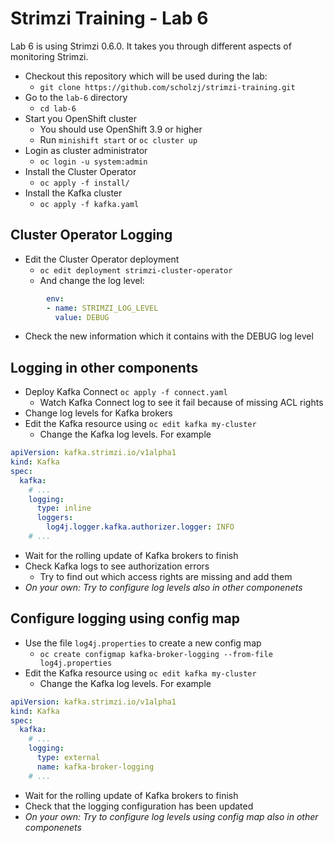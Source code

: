 # Strimzi Training - Lab 6

Lab 6 is using Strimzi 0.6.0. It takes you through different aspects of monitoring Strimzi.

* Checkout this repository which will be used during the lab:
  * `git clone https://github.com/scholzj/strimzi-training.git`
* Go to the `lab-6` directory
  * `cd lab-6`
* Start you OpenShift cluster
  * You should use OpenShift 3.9 or higher
  * Run `minishift start` or `oc cluster up`
* Login as cluster administrator
  * `oc login -u system:admin`
* Install the Cluster Operator
  * `oc apply -f install/`
* Install the Kafka cluster
  * `oc apply -f kafka.yaml`

## Cluster Operator Logging

* Edit the Cluster Operator deployment
  * `oc edit deployment strimzi-cluster-operator`
  * And change the log level:

```yaml
        env:
        - name: STRIMZI_LOG_LEVEL
          value: DEBUG
```

* Check the new information which it contains with the DEBUG log level

## Logging in other components

* Deploy Kafka Connect `oc apply -f connect.yaml`
  * Watch Kafka Connect log to see it fail because of missing ACL rights
* Change log levels for Kafka brokers
* Edit the Kafka resource using `oc edit kafka my-cluster`
  * Change the Kafka log levels. For example

```yaml
apiVersion: kafka.strimzi.io/v1alpha1
kind: Kafka
spec:
  kafka:
    # ...
    logging:
      type: inline
      loggers:
        log4j.logger.kafka.authorizer.logger: INFO
    # ...
```

* Wait for the rolling update of Kafka brokers to finish
* Check Kafka logs to see authorization errors
  * Try to find out which access rights are missing and add them
* _On your own: Try to configure log levels also in other componenets_

## Configure logging using config map

* Use the file `log4j.properties` to create a new config map
  * `oc create configmap kafka-broker-logging --from-file log4j.properties`
* Edit the Kafka resource using `oc edit kafka my-cluster`
  * Change the Kafka log levels. For example

```yaml
apiVersion: kafka.strimzi.io/v1alpha1
kind: Kafka
spec:
  kafka:
    # ...
    logging:
      type: external
      name: kafka-broker-logging
    # ...
```

* Wait for the rolling update of Kafka brokers to finish
* Check that the logging configuration has been updated
* _On your own: Try to configure log levels using config map also in other componenets_
